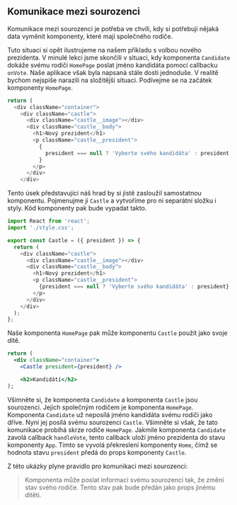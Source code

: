## Komunikace mezi sourozenci

Komunikace mezi sourozenci je potřeba ve chvíli, kdy si potřebují nějaká data vyměnit komponenty, které mají společného rodiče.

Tuto situaci si opět ilustrujeme na našem příkladu s volbou nového prezidenta. V minulé lekci jsme skončili v situaci, kdy komponenta `Candidate` dokáže svému rodiči `HomePage` poslat jméno kandidáta pomocí callbacku `onVote`. Naše aplikace však byla napsaná stále dosti jednoduše. V realitě bychom nejspíše narazili na složitější situaci. Podívejme se na začátek komponenty `HomePage`.

```js
return (
  <div className="container">
    <div className="castle">
      <div className="castle__image"></div>
      <div className="castle__body">
        <h1>Nový prezident</h1>
        <p className="castle__president">
          {
            president === null ? 'Vyberte svého kandidáta' : president
          }
        </p>
      </div>
    </div>
```

Tento úsek představující náš hrad by si jistě zasloužil samostatnou komponentu. Pojmenujme ji `Castle` a vytvoříme pro ni separátní složku i styly. Kód komponenty pak bude vypadat takto.

```js
import React from 'react';
import './style.css';

export const Castle = ({ president }) => {
  return (
    <div className="castle">
      <div className="castle__image"></div>
      <div className="castle__body">
        <h1>Nový prezident</h1>
        <p className="castle__president">
          {president === null ? 'Vyberte svého kandidáta' : president}
        </p>
      </div>
    </div>
  );
};
```

Naše komponenta `HomePage` pak může komponentu `Castle` použít jako svoje dítě.

```jsx
return (
  <div className="container">
    <Castle president={president} />

    <h2>Kandidátí</h2>
);
```

Všimněte si, že komponenta `Candidate` a komponenta `Castle` jsou sourozenci. Jejich společným rodičem je komponenta `HomePage`. Komponenta `Candidate` už neposílá jméno kandidáta svému rodiči jako dříve. Nyní jej posílá svému sourozenci `Castle`. Všimněte si však, že tato komunikace probíhá skrze rodiče `HomePage`. Jakmile komponenta `Candidate` zavolá callback `handleVote`, tento callback uloží jméno prezidenta do stavu komponenty `App`. Tímto se vyvolá překreslení komponenty `Home`, čímž se hodnota stavu `president` předá do props komponenty `Castle`.

Z této ukázky plyne pravidlo pro komunikaci mezi sourozenci:

> Komponenta může poslat informaci svému sourozenci tak, že změní stav svého rodiče. Tento stav pak bude předán jako props jinému dítěti.
